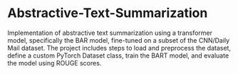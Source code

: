 # Abstractive-Text-Summarization
Implementation of abstractive text summarization using a transformer model, specifically the BAR model, fine-tuned on a subset of the CNN/Daily Mail dataset. The project includes steps to load and preprocess the dataset, define a custom PyTorch Dataset class, train the BART model, and evaluate the model using ROUGE scores. 
